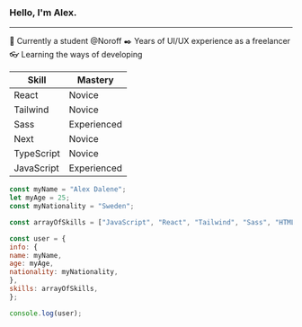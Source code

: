 ### Hello, I'm Alex.
---

📖 Currently a student @Noroff
✒️ Years of UI/UX experience as a freelancer
👓 Learning the ways of developing

| Skill  | Mastery |
| ----------- | ----------- |
| React  | Novice  |
| Tailwind  | Novice  |
| Sass  | Experienced  |
| Next  | Novice  |
| TypeScript  | Novice  |
| JavaScript  | Experienced  |

```javascript
const myName = "Alex Dalene";
let myAge = 25;
const myNationality = "Sweden";

const arrayOfSkills = ["JavaScript", "React", "Tailwind", "Sass", "HTML", "CSS", "Next", "TypeScript"];

const user = {
info: {
name: myName,
age: myAge,
nationality: myNationality,
},
skills: arrayOfSkills,
};

console.log(user);
```
